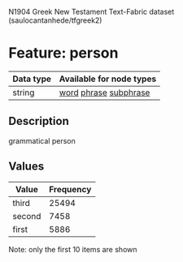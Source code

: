 <p>N1904 Greek New Testament Text-Fabric dataset (saulocantanhede/tfgreek2)</p>

<h1>Feature: person</h1>

<table>
<thead>
<tr>
  <th>Data type</th>
  <th>Available for node types</th>
</tr>
</thead>
<tbody>
<tr>
  <td>string</td>
  <td><A HREF="featurebynodetype.md#word">word</A> <A HREF="featurebynodetype.md#phrase">phrase</A> <A HREF="featurebynodetype.md#subphrase">subphrase</A></td>
</tr>
</tbody>
</table>

<h2>Description</h2>

<p>grammatical person</p>

<h2>Values</h2>

<table>
<thead>
<tr>
  <th>Value</th>
  <th>Frequency</th>
</tr>
</thead>
<tbody>
<tr>
  <td>third</td>
  <td>25494</td>
</tr>
<tr>
  <td>second</td>
  <td>7458</td>
</tr>
<tr>
  <td>first</td>
  <td>5886</td>
</tr>
</tbody>
</table>

<p>Note: only the first 10 items are shown</p>
